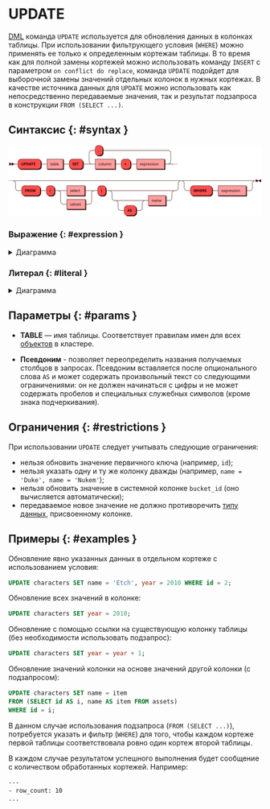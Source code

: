 # UPDATE

[DML](dml.md) команда `UPDATE` используется для обновления данных в колонках таблицы.
При использовании фильтрующего условия (`WHERE`) можно применять ее
только к определенным кортежам таблицы. В то время как для полной замены
кортежей можно использовать команду `INSERT` c параметром `on conflict do
replace`, команда `UPDATE` подойдет для выборочной замены значений
отдельных колонок в нужных кортежах. В качестве источника данных для
`UPDATE` можно использовать как непосредственно передаваемые значения,
так и результат подзапроса в конструкции `FROM (SELECT ...)`.

## Синтаксис {: #syntax }

![Update](../../images/ebnf/update.svg)

### Выражение {: #expression }

<details><summary>Диаграмма</summary><p>
![Expression](../../images/ebnf/expression.svg)
</p></details>

### Литерал  {: #literal }

<details><summary>Диаграмма</summary><p>
![Literal](../../images/ebnf/literal.svg)
</p></details>

## Параметры {: #params }

* **TABLE** — имя таблицы. Соответствует правилам имен для всех [объектов](object.md)
  в кластере.

* **Псевдоним** - позволяет переопределить названия получаемых столбцов в запросах.
Псевдоним вставляется после опционального слова `AS` и может содержать произвольный текст
со следующими ограничениями: он не должен начинаться с цифры и не может содержать пробелов
и специальных служебных символов (кроме знака подчеркивания).

## Ограничения {: #restrictions }

При использовании `UPDATE` следует учитывать следующие ограничения:

- нельзя обновить значение первичного ключа (например, `id`);
- нельзя указать одну и ту же колонку дважды (например, `name = 'Duke', name = 'Nukem'`);
- нельзя обновить значение в системной колонке `bucket_id` (оно вычисляется автоматически);
- передаваемое новое значение не должно противоречить [типу данных](../sql_types.md),
  присвоенному колонке.

## Примеры {: #examples }

Обновление явно указанных данных в отдельном кортеже с использованием условия:

```sql
UPDATE characters SET name = 'Etch', year = 2010 WHERE id = 2;
```

Обновление всех значений в колонке:

```sql
UPDATE characters SET year = 2010;
```

Обновление с помощью ссылки на существующую колонку таблицы (без необходимости
использовать подзапрос):

```sql
UPDATE characters SET year = year + 1;
```

Обновление значений колонки на основе значений другой колонки (с подзапросом):

```sql
UPDATE characters SET name = item
FROM (SELECT id AS i, name AS item FROM assets)
WHERE id = i;
```

В данном случае использования подзапроса (`FROM (SELECT ...)`),
потребуется указать и фильтр (`WHERE`) для того, чтобы каждом кортеже 
первой таблицы соответствовала ровно один кортеж второй таблицы.

В каждом случае результатом успешного выполнения будет сообщение с
количеством обработанных кортежей. Например:

```
---
- row_count: 10
...
```
